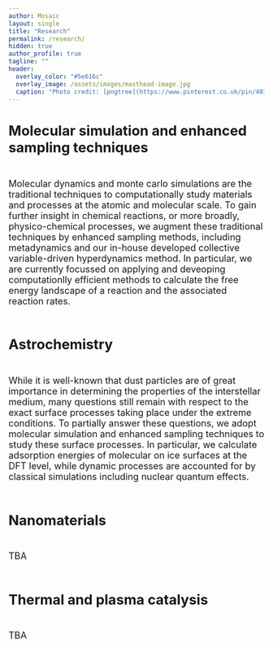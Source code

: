 ```yaml
---
author: Mosaic
layout: single
title: "Research"
permalink: /research/
hidden: true
author_profile: true
tagline: ""
header:
  overlay_color: "#5e616c"
  overlay_image: /assets/images/masthead-image.jpg
  caption: "Photo credit: [pngtree](https://www.pinterest.co.uk/pin/403283341624204549/)"
---
```


<html>
<head>
<style>
div.a {
  font-size: 15px;
}
div.b {
  font-size: large;
}
div.c {
  font-size: 150%;
}
</style>
</head>
<body>

<div class="b">
  <h2>Molecular simulation and enhanced sampling techniques</h2><br>
Molecular dynamics and monte carlo simulations are the traditional techniques to computationally study materials and processes at the atomic and molecular scale. To gain further insight in chemical reactions, or more broadly, physico-chemical processes, we augment these traditional techniques by enhanced sampling methods, including metadynamics and our in-house developed collective variable-driven hyperdynamics method. In particular, we are currently focussed on applying and deveoping computationlly efficient methods to calculate the free energy landscape of a reaction and the associated reaction rates.<br><br>

  <h2>Astrochemistry</h2><br>
While it is well-known that dust particles are of great importance in determining the properties of the interstellar medium, many questions still remain with respect to the exact surface processes taking place under the extreme conditions. To partially answer these questions, we adopt molecular simulation and enhanced sampling techniques to study these surface processes. In particular, we calculate adsorption energies of molecular on ice surfaces at the DFT level, while dynamic processes are accounted for by classical simulations including nuclear quantum effects.<br><br>

  <h2>Nanomaterials</h2><br>
TBA
<br><br>

  <h2>Thermal and plasma catalysis</h2><br>
TBA
<br><br>


